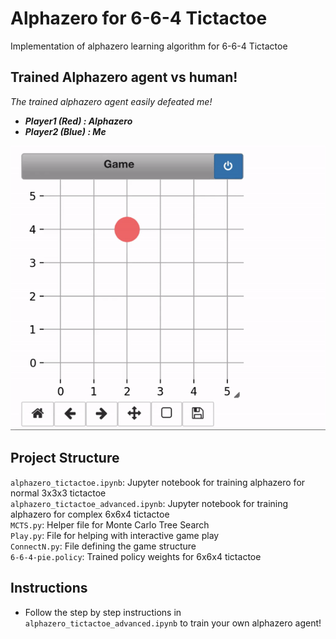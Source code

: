 # Alphazero for 6-6-4 Tictactoe
Implementation of alphazero learning algorithm for 6-6-4 Tictactoe

## Trained Alphazero agent vs human!

*The trained alphazero agent easily defeated me!*   
* ***Player1 (Red) : Alphazero*** 
* ***Player2 (Blue) : Me*** 

![alphazero_vs_human](images/trained_agent_vs_human)


## Project Structure

`alphazero_tictactoe.ipynb`: Jupyter notebook for training alphazero for normal 3x3x3 tictactoe  
`alphazero_tictactoe_advanced.ipynb`: Jupyter notebook for training alphazero for complex 6x6x4 tictactoe  
`MCTS.py`: Helper file for Monte Carlo Tree Search  
`Play.py`: File for helping with interactive game play    
`ConnectN.py`: File defining the game structure  
`6-6-4-pie.policy`: Trained policy weights for 6x6x4 tictactoe

## Instructions

* Follow the step by step instructions in `alphazero_tictactoe_advanced.ipynb` to train your own alphazero agent!
